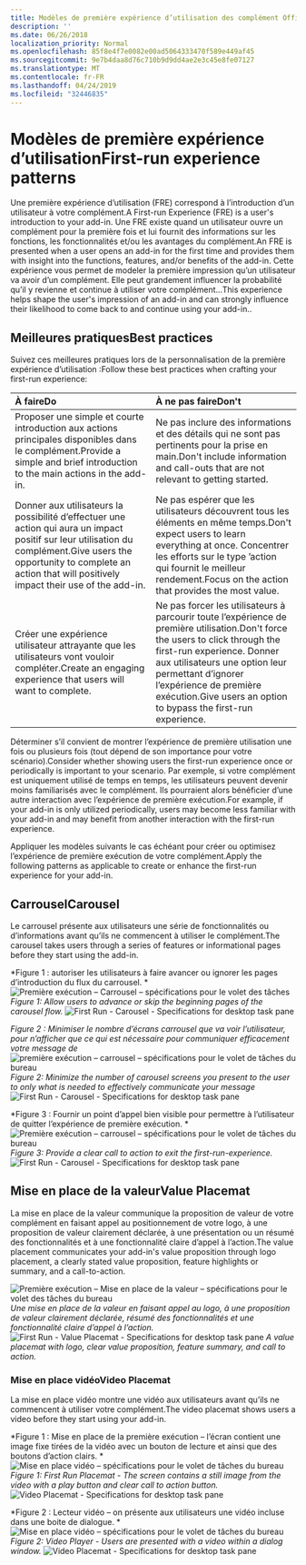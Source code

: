 ```yaml
---
title: Modèles de première expérience d’utilisation des complément Office
description: ''
ms.date: 06/26/2018
localization_priority: Normal
ms.openlocfilehash: 85f8e4f7e0082e00ad5064333470f589e449af45
ms.sourcegitcommit: 9e7b4daa8d76c710b9d9dd4ae2e3c45e8fe07127
ms.translationtype: MT
ms.contentlocale: fr-FR
ms.lasthandoff: 04/24/2019
ms.locfileid: "32446835"
---
```

# <a name="first-run-experience-patterns"></a><span data-ttu-id="b7331-102">Modèles de première expérience d’utilisation</span><span class="sxs-lookup"><span data-stu-id="b7331-102">First-run experience patterns</span></span>

<span data-ttu-id="b7331-103">Une première expérience d’utilisation (FRE) correspond à l’introduction d’un utilisateur à votre complément.</span><span class="sxs-lookup"><span data-stu-id="b7331-103">A First-run Experience (FRE) is a user's introduction to your add-in.</span></span> <span data-ttu-id="b7331-104">Une FRE existe quand un utilisateur ouvre un complément pour la première fois et lui fournit des informations sur les fonctions, les fonctionnalités et/ou les avantages du complément.</span><span class="sxs-lookup"><span data-stu-id="b7331-104">An FRE is presented when a user opens an add-in for the first time and provides them with insight into the functions, features, and/or benefits of the add-in.</span></span> <span data-ttu-id="b7331-105">Cette expérience vous permet de modeler la première impression qu’un utilisateur va avoir d’un complément. Elle peut grandement influencer la probabilité qu’il y revienne et continue à utiliser votre complément...</span><span class="sxs-lookup"><span data-stu-id="b7331-105">This experience helps shape the user's impression of an add-in and can strongly influence their likelihood to come back to and continue using your add-in..</span></span>

## <a name="best-practices"></a><span data-ttu-id="b7331-106">Meilleures pratiques</span><span class="sxs-lookup"><span data-stu-id="b7331-106">Best practices</span></span>


<span data-ttu-id="b7331-107">Suivez ces meilleures pratiques lors de la personnalisation de la première expérience d’utilisation :</span><span class="sxs-lookup"><span data-stu-id="b7331-107">Follow these best practices when crafting your first-run experience:</span></span>

|<span data-ttu-id="b7331-108">À faire</span><span class="sxs-lookup"><span data-stu-id="b7331-108">Do</span></span>|<span data-ttu-id="b7331-109">À ne pas faire</span><span class="sxs-lookup"><span data-stu-id="b7331-109">Don't</span></span>|
|:------|:------|
|<span data-ttu-id="b7331-110">Proposer une simple et courte introduction aux actions principales disponibles dans le complément.</span><span class="sxs-lookup"><span data-stu-id="b7331-110">Provide a simple and brief introduction to the main actions in the add-in.</span></span> | <span data-ttu-id="b7331-111">Ne pas inclure des informations et des détails qui ne sont pas pertinents pour la prise en main.</span><span class="sxs-lookup"><span data-stu-id="b7331-111">Don't include information and call-outs that are not relevant to getting started.</span></span>
|<span data-ttu-id="b7331-112">Donner aux utilisateurs la possibilité d’effectuer une action qui aura un impact positif sur leur utilisation du complément.</span><span class="sxs-lookup"><span data-stu-id="b7331-112">Give users the opportunity to complete an action that will positively impact their use of the add-in.</span></span> | <span data-ttu-id="b7331-113">Ne pas espérer que les utilisateurs découvrent tous les éléments en même temps.</span><span class="sxs-lookup"><span data-stu-id="b7331-113">Don't expect users to learn everything at once.</span></span> <span data-ttu-id="b7331-114">Concentrer les efforts sur le type ’action qui fournit le meilleur rendement.</span><span class="sxs-lookup"><span data-stu-id="b7331-114">Focus on the action that provides the most value.</span></span>
|<span data-ttu-id="b7331-115">Créer une expérience utilisateur attrayante que les utilisateurs vont vouloir compléter.</span><span class="sxs-lookup"><span data-stu-id="b7331-115">Create an engaging experience that users will want to complete.</span></span> | <span data-ttu-id="b7331-116">Ne pas forcer les utilisateurs à parcourir toute l’expérience de première utilisation.</span><span class="sxs-lookup"><span data-stu-id="b7331-116">Don't force the users to click through the first-run experience.</span></span> <span data-ttu-id="b7331-117">Donner aux utilisateurs une option leur permettant d’ignorer l’expérience de première exécution.</span><span class="sxs-lookup"><span data-stu-id="b7331-117">Give users an option to bypass the first-run experience.</span></span> |



<span data-ttu-id="b7331-118">Déterminer s’il convient de montrer l’expérience de première utilisation une fois ou plusieurs fois (tout dépend de son importance pour votre scénario).</span><span class="sxs-lookup"><span data-stu-id="b7331-118">Consider whether showing users the first-run experience once or periodically is important to your scenario.</span></span> <span data-ttu-id="b7331-119">Par exemple, si votre complément est uniquement utilisé de temps en temps, les utilisateurs peuvent devenir moins familiarisés avec le complément. Ils pourraient alors bénéficier d’une autre interaction avec l’expérience de première exécution.</span><span class="sxs-lookup"><span data-stu-id="b7331-119">For example, if your add-in is only utilized periodically, users may become less familiar with your add-in and may benefit from another interaction with the first-run experience.</span></span>



<span data-ttu-id="b7331-120">Appliquer les modèles suivants le cas échéant pour créer ou optimisez l’expérience de première exécution de votre complément.</span><span class="sxs-lookup"><span data-stu-id="b7331-120">Apply the following patterns as applicable to create or enhance the first-run experience for your add-in.</span></span>



## <a name="carousel"></a><span data-ttu-id="b7331-121">Carrousel</span><span class="sxs-lookup"><span data-stu-id="b7331-121">Carousel</span></span>


<span data-ttu-id="b7331-122">Le carrousel présente aux utilisateurs une série de fonctionnalités ou d’informations avant qu’ils ne commencent à utiliser le complément.</span><span class="sxs-lookup"><span data-stu-id="b7331-122">The carousel takes users through a series of features or informational pages before they start using the add-in.</span></span>

<span data-ttu-id="b7331-123">\*Figure 1 : autoriser les utilisateurs à faire avancer ou ignorer les pages d’introduction du flux du carrousel. \* 
 ![Première exécution – Carrousel – spécifications pour le volet des tâches](../images/add-in-FRE-step-1.png)</span><span class="sxs-lookup"><span data-stu-id="b7331-123">*Figure 1: Allow users to advance or skip the beginning pages of the carousel flow.*
![First Run - Carousel - Specifications for desktop task pane](../images/add-in-FRE-step-1.png)</span></span>



<span data-ttu-id="b7331-124">*Figure 2 : Minimiser le nombre d’écrans carrousel que va voir l’utilisateur, pour n’afficher que ce qui est nécessaire pour communiquer efficacement votre message de*
![première exécution – carrousel – spécifications pour le volet de tâches du bureau](../images/add-in-FRE-step-2.png)</span><span class="sxs-lookup"><span data-stu-id="b7331-124">*Figure 2: Minimize the number of carousel screens you present to the user to only what is needed to effectively communicate your message*
![First Run - Carousel - Specifications for desktop task pane](../images/add-in-FRE-step-2.png)</span></span>


<span data-ttu-id="b7331-125">\*Figure 3 : Fournir un point d’appel bien visible pour permettre à l’utilisateur de quitter l’expérience de première exécution. \* 
 ![Première exécution – carrousel – spécifications pour le volet de tâches du bureau](../images/add-in-FRE-step-3.png)</span><span class="sxs-lookup"><span data-stu-id="b7331-125">*Figure 3: Provide a clear call to action to exit the first-run-experience.*
![First Run - Carousel - Specifications for desktop task pane](../images/add-in-FRE-step-3.png)</span></span>



## <a name="value-placemat"></a><span data-ttu-id="b7331-126">Mise en place de la valeur</span><span class="sxs-lookup"><span data-stu-id="b7331-126">Value Placemat</span></span>

<span data-ttu-id="b7331-127">La mise en place de la valeur communique la proposition de valeur de votre complément en faisant appel au positionnement de votre logo, à une proposition de valeur clairement déclarée, à une présentation ou un résumé des fonctionnalités et à une fonctionnalité claire d’appel à l’action.</span><span class="sxs-lookup"><span data-stu-id="b7331-127">The value placement communicates your add-in's value proposition through logo placement, a clearly stated value proposition, feature highlights or summary, and a call-to-action.</span></span>



<span data-ttu-id="b7331-128">![Première exécution – Mise en place de la valeur – spécifications pour le volet des tâches du bureau](../images/add-in-FRE-value.png)
*Une mise en place de la valeur en faisant appel au logo, à une proposition de valeur clairement déclarée, résumé des fonctionnalités et une fonctionnalité claire d’appel à l’action.*</span><span class="sxs-lookup"><span data-stu-id="b7331-128">![First Run - Value Placemat - Specifications for desktop task pane](../images/add-in-FRE-value.png)
*A value placemat with logo, clear value proposition, feature summary, and call to action.*</span></span>


### <a name="video-placemat"></a><span data-ttu-id="b7331-129">Mise en place vidéo</span><span class="sxs-lookup"><span data-stu-id="b7331-129">Video Placemat</span></span>

<span data-ttu-id="b7331-130">La mise en place vidéo montre une vidéo aux utilisateurs avant qu’ils ne commencent à utiliser votre complément.</span><span class="sxs-lookup"><span data-stu-id="b7331-130">The video placemat shows users a video before they start using your add-in.</span></span>


<span data-ttu-id="b7331-131">\*Figure 1 : Mise en place de la première exécution – l’écran contient une image fixe tirées de la vidéo avec un bouton de lecture et ainsi que des boutons d’action clairs. \* ![Mise en place vidéo – spécifications pour le volet de tâches du bureau](../images/add-in-FRE-video.png)</span><span class="sxs-lookup"><span data-stu-id="b7331-131">*Figure 1: First Run Placemat - The screen contains a still image from the video with a play button and clear call to action button.*![Video Placemat - Specifications for desktop task pane](../images/add-in-FRE-video.png)</span></span>



<span data-ttu-id="b7331-132">\*Figure 2 : Lecteur vidéo – on présente aux utilisateurs une vidéo incluse dans une boite de dialogue. \*
![Mise en place vidéo – spécifications pour le volet de tâches du bureau](../images/add-in-FRE-video-dialog.png)</span><span class="sxs-lookup"><span data-stu-id="b7331-132">*Figure 2: Video Player - Users are presented with a video within a dialog window.*
![Video Placemat - Specifications for desktop task pane](../images/add-in-FRE-video-dialog.png)</span></span>
